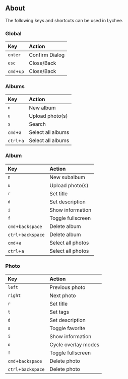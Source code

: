 ## About

The following keys and shortcuts can be used in Lychee.

### Global
| Key | Action |
|:-----------|:------------|
| `enter` | Confirm Dialog |
| `esc` | Close/Back |
| `cmd`+`up` | Close/Back |

### Albums
| Key | Action |
|:-----------|:------------|
| `n` | New album |
| `u` | Upload photo(s) |
| `s` | Search |
| `cmd`+`a` | Select all albums |
| `ctrl`+`a` | Select all albums |

### Album
| Key | Action |
|:-----------|:------------|
| `n` | New subalbum |
| `u` | Upload photo(s) |
| `r` | Set title |
| `d` | Set description |
| `i` | Show information |
| `f` | Toggle fullscreen |
| `cmd`+`backspace` | Delete album |
| `ctrl`+`backspace` | Delete album |
| `cmd`+`a` | Select all photos |
| `ctrl`+`a` | Select all photos |

### Photo
| Key | Action |
|:-----------|:------------|
| `left` | Previous photo |
| `right` | Next photo |
| `r` | Set title |
| `t` | Set tags |
| `d` | Set description |
| `s` | Toggle favorite |
| `i` | Show information |
| `o` | Cycle overlay modes |
| `f` | Toggle fullscreen |
| `cmd`+`backspace` | Delete photo |
| `ctrl`+`backspace` | Delete photo |